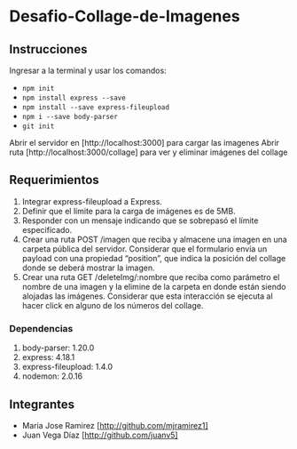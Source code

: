 # Desafio-Collage-de-Imagenes

## Instrucciones

Ingresar a la terminal y usar los comandos:

- `npm init`
- `npm install express --save`
- `npm install --save express-fileupload`
- `npm i --save body-parser`
- `git init`

Abrir el servidor en [http://localhost:3000] para cargar las imagenes
Abrir ruta [http://localhost:3000/collage] para ver y eliminar imágenes del collage

## Requerimientos

1. Integrar express-fileupload a Express.
2. Definir que el límite para la carga de imágenes es de 5MB.
3. Responder con un mensaje indicando que se sobrepasó el límite especificado.
4. Crear una ruta POST /imagen que reciba y almacene una imagen en una carpeta
pública del servidor. Considerar que el formulario envía un payload con una
propiedad “position”, que indica la posición del collage donde se deberá mostrar la
imagen.
5. Crear una ruta GET /deleteImg/:nombre que reciba como parámetro el nombre de
una imagen y la elimine de la carpeta en donde están siendo alojadas las imágenes.
Considerar que esta interacción se ejecuta al hacer click en alguno de los números
del collage.

### Dependencias

1. body-parser: 1.20.0
2. express: 4.18.1
3. express-fileupload: 1.4.0
4. nodemon: 2.0.16

## Integrantes

- Maria Jose Ramirez [http://github.com/mjramirez1]
- Juan Vega Díaz [http://github.com/juanv5]
